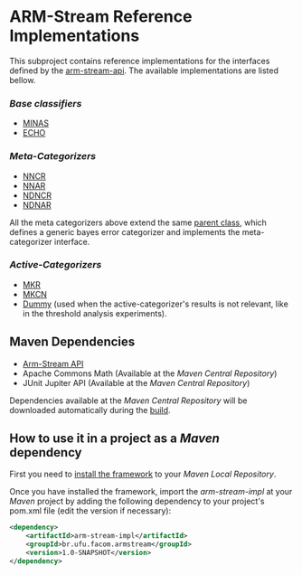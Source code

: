 # ARM-Stream Reference Implementations

This subproject contains reference implementations for the interfaces defined by the 
[arm-stream-api](./../arm-stream-api/README.md). The available implementations are listed bellow.


### _Base classifiers_
* [MINAS](./src/main/java/br/ufu/facom/armstream/ref/minas/armstream/ArmMinas.java)
* [ECHO](./src/main/java/br/ufu/facom/armstream/ref/echo/armstream/ArmEcho.java)

### _Meta-Categorizers_
* [NNCR](./src/main/java/br/ufu/facom/armstream/ref/categorizers/meta/NNCR.java)
* [NNAR](./src/main/java/br/ufu/facom/armstream/ref/categorizers/meta/NNAR.java)
* [NDNCR](./src/main/java/br/ufu/facom/armstream/ref/categorizers/meta/NDNCR.java)
* [NDNAR](./src/main/java/br/ufu/facom/armstream/ref/categorizers/meta/NDNAR.java) 

All the meta categorizers above extend the same [parent class](./src/main/java/br/ufu/facom/armstream/ref/categorizers/meta/BayesErrorCategorizer.java), which defines a generic bayes error categorizer and implements the meta-categorizer interface.

### _Active-Categorizers_
* [MKR](./src/main/java/br/ufu/facom/armstream/ref/categorizers/active/MKR.java)
* [MKCN](./src/main/java/br/ufu/facom/armstream/ref/categorizers/active/MKCN.java)
* [Dummy](./src/main/java/br/ufu/facom/armstream/ref/categorizers/active/Dummy.java) (used when the active-categorizer's 
results is not relevant, like in the threshold analysis experiments).

## Maven Dependencies

* [Arm-Stream API](./../arm-stream-api/README.md)
* Apache Commons Math (Available at the _Maven Central Repository_)
* JUnit Jupiter API (Available at the _Maven Central Repository_)

Dependencies available at the _Maven Central Repository_ will be downloaded automatically during the 
[build](./../README.md).

## How to use it in a project as a _Maven_ dependency

First you need to [install the framework](./../README.md) to your _Maven Local Repository_.

Once you have installed the framework, import the _arm-stream-impl_ at your
_Maven_ project by adding the following dependency
to your project's pom.xml file (edit the version if necessary):

```xml
<dependency>
    <artifactId>arm-stream-impl</artifactId>
    <groupId>br.ufu.facom.armstream</groupId>
    <version>1.0-SNAPSHOT</version>
</dependency>
```
